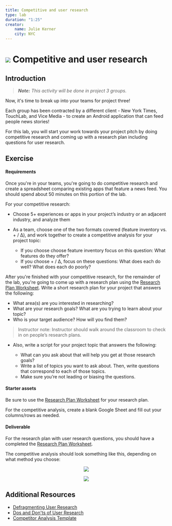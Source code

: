 ```yaml
---
title: Competitive and user research
type: lab
duration: "1:25"
creator:
    name: Julie Kerner
    city: NYC
---
```


# ![](https://ga-dash.s3.amazonaws.com/production/assets/logo-9f88ae6c9c3871690e33280fcf557f33.png) Competitive and user research

## Introduction

> ***Note:*** _This activity will be done in project 3 groups._

Now, it's time to break up into your teams for project three!

Each group has been contracted by a different client - New York Times, TouchLab, and Vice Media - to create an Android application that can feed people news stories!

For this lab, you will start your work towards your project pitch by doing competitive research and coming up with a research plan including questions for user research.  

## Exercise

#### Requirements

Once you're in your teams, you're going to do competitive research and create a spreadsheet comparing existing apps that feature a news feed. You should spend about 50 minutes on this portion of the lab.  

For your competitive research:

- Choose 5+ experiences or apps in your project’s industry or an adjacent industry, and analyze them
- As a team, choose one of the two formats covered (feature inventory vs. + / Δ), and work together to create a competitive analysis for your project topic:

  - If you choose choose feature inventory focus on this question: What features do they offer?
  - If you choose + / Δ, focus on these questions: What does each do well? What does each do poorly?

After you're finished with your competitive research, for the remainder of the lab, you're going to come up with a research plan using the [Research Plan Worksheet](starter-assets/research-plan-worksheet.pdf). Write a short research plan for your project that answers the following:

  - What area(s) are you interested in researching?
  - What are your research goals? What are you trying to learn about your topic?
  - Who is your target audience? How will you find them?

> Instructor note: Instructor should walk around the classroom to check in on people’s research plans.

- Also, write a script for your project topic that answers the following:

  - What can you ask about that will help you get at those research goals?
  - Write a list of topics you want to ask about. Then, write questions that correspond to each of those topics.
  - Make sure you’re not leading or biasing the questions.


#### Starter assets

Be sure to use the [Research Plan Worksheet](starter-assets/research-plan-worksheet.pdf) for your research plan.

For the competitive analysis, create a blank Google Sheet and fill out your columns/rows as needed.

#### Deliverable

For the research plan with user research questions, you should have a completed the [Research Plan Worksheet](starter-assets/research-plan-worksheet.pdf).

The competitive analysis should look something like this, depending on what method you choose:

<p align="center">
  <img src="https://i.imgur.com/Nm1eE7q.png">
</p>

<p align="center">
  <img src="https://i.imgur.com/M8micxI.png">
</p>


## Additional Resources

- [Defragmenting User Research](http://alistapart.com/article/seeing-the-elephant-defragmenting-user-research)
- [Dos and Don'ts of User Research](starter-assets/ux-design-dos-and-donts.pdf)
- [Competitor Analysis Template](http://blog.clientheartbeat.com/competitor-analysis-template/)
